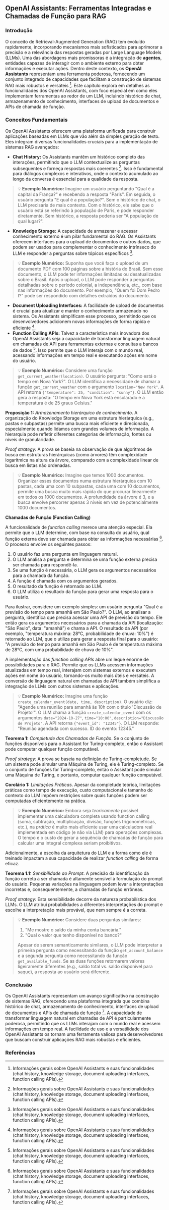 ## OpenAI Assistants: Ferramentas Integradas e Chamadas de Função para RAG

### Introdução

O conceito de Retrieval-Augmented Generation (RAG) tem evoluído rapidamente, incorporando mecanismos mais sofisticados para aprimorar a precisão e a relevância das respostas geradas por Large Language Models (LLMs). Uma das abordagens mais promissoras é a integração de **agentes**, entidades capazes de interagir com o ambiente externo para obter informações e executar ações. Dentro deste contexto, os **OpenAI Assistants** representam uma ferramenta poderosa, fornecendo um conjunto integrado de capacidades que facilitam a construção de sistemas RAG mais robustos e versáteis [^2]. Este capítulo explora em detalhes as funcionalidades dos OpenAI Assistants, com foco especial em como eles implementam ferramentas ao redor de um LLM, incluindo histórico de chat, armazenamento de conhecimento, interfaces de upload de documentos e APIs de chamada de função.

### Conceitos Fundamentais

Os OpenAI Assistants oferecem uma plataforma unificada para construir aplicações baseadas em LLMs que vão além da simples geração de texto. Eles integram diversas funcionalidades cruciais para a implementação de sistemas RAG avançados:

*   **Chat History:** Os Assistants mantêm um histórico completo das interações, permitindo que o LLM contextualize as perguntas subsequentes e forneça respostas mais coerentes [^2]. Isso é fundamental para diálogos complexos e interativos, onde o contexto acumulado ao longo da conversa é essencial para a qualidade da resposta.

> 💡 **Exemplo Numérico:** Imagine um usuário perguntando "Qual é a capital da França?" e recebendo a resposta "Paris". Em seguida, o usuário pergunta "E qual é a população?". Sem o histórico de chat, o LLM precisaria de mais contexto. Com o histórico, ele sabe que o usuário está se referindo à população de Paris, e pode responder diretamente. Sem histórico, a resposta poderia ser "A população de qual lugar?".

*   **Knowledge Storage:** A capacidade de armazenar e acessar conhecimento externo é um pilar fundamental do RAG. Os Assistants oferecem interfaces para o upload de documentos e outros dados, que podem ser usados para complementar o conhecimento intrínseco do LLM e responder a perguntas sobre tópicos específicos [^2].

> 💡 **Exemplo Numérico:** Suponha que você faça o upload de um documento PDF com 100 páginas sobre a história do Brasil. Sem esse documento, o LLM pode ter informações limitadas ou desatualizadas sobre o Brasil. Após o upload, o LLM pode responder a perguntas detalhadas sobre o período colonial, a independência, etc., com base nas informações do documento. Por exemplo, "Quem foi Dom Pedro I?" pode ser respondido com detalhes extraídos do documento.

*   **Document Uploading Interfaces:** A facilidade de upload de documentos é crucial para atualizar e manter o conhecimento armazenado no sistema. Os Assistants simplificam esse processo, permitindo que os desenvolvedores adicionem novas informações de forma rápida e eficiente [^2].
*   **Function Calling APIs:** Talvez a característica mais inovadora dos OpenAI Assistants seja a capacidade de transformar linguagem natural em chamadas de API para ferramentas externas e consultas a bancos de dados [^2]. Isso permite que o LLM interaja com o mundo real, acessando informações em tempo real e executando ações em nome do usuário.

> 💡 **Exemplo Numérico:** Considere uma função `get_current_weather(location)`. O usuário pergunta: "Como está o tempo em Nova York?". O LLM identifica a necessidade de chamar a função `get_current_weather` com o argumento `location="New York"`. A API retorna `{"temperature": 25, "condition": "sunny"}`. O LLM então gera a resposta: "O tempo em Nova York está ensolarado e a temperatura é de 25 graus Celsius."

**Proposição 1:** *Armazenamento hierárquico de conhecimento*. A organização do Knowledge Storage em uma estrutura hierárquica (e.g., pastas e subpastas) permite uma busca mais eficiente e direcionada, especialmente quando lidamos com grandes volumes de informação. A hierarquia pode refletir diferentes categorias de informação, fontes ou níveis de granularidade.

*Proof strategy:* A prova se baseia na observação de que algoritmos de busca em estruturas hierárquicas (como árvores) têm complexidade logarítmica na altura da árvore, comparado com a complexidade linear de busca em listas não ordenadas.

> 💡 **Exemplo Numérico:** Imagine que temos 1000 documentos. Organizar esses documentos numa estrutura hierárquica com 10 pastas, cada uma com 10 subpastas, cada uma com 10 documentos, permite uma busca muito mais rápida do que procurar linearmente em todos os 1000 documentos. A profundidade da árvore é 3, e a busca envolve percorrer apenas 3 níveis em vez de potencialmente 1000 documentos.

**Chamadas de Função (Function Calling)**

A funcionalidade de *function calling* merece uma atenção especial. Ela permite que o LLM determine, com base na consulta do usuário, qual função externa deve ser chamada para obter as informações necessárias [^2]. O processo envolve os seguintes passos:

1.  O usuário faz uma pergunta em linguagem natural.
2.  O LLM analisa a pergunta e determina se uma função externa precisa ser chamada para respondê-la.
3.  Se uma função é necessária, o LLM gera os argumentos necessários para a chamada da função.
4.  A função é chamada com os argumentos gerados.
5.  O resultado da função é retornado ao LLM.
6.  O LLM utiliza o resultado da função para gerar uma resposta para o usuário.

Para ilustrar, considere um exemplo simples: um usuário pergunta "Qual é a previsão do tempo para amanhã em São Paulo?". O LLM, ao analisar a pergunta, identifica que precisa acessar uma API de previsão do tempo. Ele então gera os argumentos necessários para a chamada da API (localização: "São Paulo", data: "amanhã") e chama a API. O resultado da API (por exemplo, "temperatura máxima: 28°C, probabilidade de chuva: 10%") é retornado ao LLM, que o utiliza para gerar a resposta final para o usuário: "A previsão do tempo para amanhã em São Paulo é de temperatura máxima de 28°C, com uma probabilidade de chuva de 10%".

A implementação das *function calling APIs* abre um leque enorme de possibilidades para o RAG. Permite que os LLMs acessem informações atualizadas em tempo real, interajam com sistemas externos e executem ações em nome do usuário, tornando-os muito mais úteis e versáteis. A conversão de linguagem natural em chamadas de API também simplifica a integração de LLMs com outros sistemas e aplicações.

> 💡 **Exemplo Numérico:** Imagine uma função `create_calendar_event(date, time, description)`. O usuário diz: "Agende uma reunião para amanhã às 10h com o título 'Discussão de Projeto'". O LLM chama a função `create_calendar_event` com os argumentos `date="2024-10-27"`, `time="10:00"`, `description="Discussão de Projeto"`. A API retorna `{"event_id": "12345"}`. O LLM responde: "Reunião agendada com sucesso. ID do evento: 12345."

**Teorema 1:** *Completude das Chamadas de Função*. Se o conjunto de funções disponíveis para o Assistant for Turing-completo, então o Assistant pode computar qualquer função computável.

*Proof strategy:* A prova se baseia na definição de Turing-completude. Se um sistema pode simular uma Máquina de Turing, ele é Turing-completo. Se o conjunto de funções for Turing-completo, então o Assistant pode simular uma Máquina de Turing, e portanto, computar qualquer função computável.

**Corolário 1:** *Limitações Práticas*. Apesar da completude teórica, limitações práticas como tempo de execução, custo computacional e tamanho do contexto do LLM impõem restrições sobre quais funções podem ser computadas eficientemente na prática.

> 💡 **Exemplo Numérico:** Embora seja *teoricamente* possível implementar uma calculadora completa usando function calling (soma, subtração, multiplicação, divisão, funções trigonométricas, etc.), na *prática* é muito mais eficiente usar uma calculadora real implementada em código (e não via LLM) para operações complexas. O tempo e o custo de gerar a sequência de chamadas de função para calcular uma integral complexa seriam proibitivos.

Adicionalmente, a escolha da arquitetura do LLM e a forma como ele é treinado impactam a sua capacidade de realizar *function calling* de forma eficaz.

**Teorema 1.1:** *Sensibilidade ao Prompt*. A precisão da identificação da função correta a ser chamada é altamente sensível à formulação do prompt do usuário. Pequenas variações na linguagem podem levar a interpretações incorretas e, consequentemente, a chamadas de função errôneas.

*Proof strategy:* Esta sensibilidade decorre da natureza probabilística dos LLMs. O LLM atribui probabilidades a diferentes interpretações do prompt e escolhe a interpretação mais provável, que nem sempre é a correta.

> 💡 **Exemplo Numérico:** Considere duas perguntas similares:
> 1. "Me mostre o saldo da minha conta bancária."
> 2. "Qual o valor que tenho disponível no banco?"
>
> Apesar de serem semanticamente similares, o LLM pode interpretar a primeira pergunta como necessitando da função `get_account_balance` e a segunda pergunta como necessitando da função `get_available_funds`. Se as duas funções retornarem valores ligeiramente diferentes (e.g., saldo total vs. saldo disponível para saque), a resposta ao usuário será diferente.

### Conclusão

Os OpenAI Assistants representam um avanço significativo na construção de sistemas RAG, oferecendo uma plataforma integrada que combina histórico de chat, armazenamento de conhecimento, interfaces de upload de documentos e APIs de chamada de função [^2]. A capacidade de transformar linguagem natural em chamadas de API é particularmente poderosa, permitindo que os LLMs interajam com o mundo real e acessem informações em tempo real. A facilidade de uso e a versatilidade dos OpenAI Assistants os tornam uma ferramenta valiosa para desenvolvedores que buscam construir aplicações RAG mais robustas e eficientes.

### Referências

[^2]: Informações gerais sobre OpenAI Assistants e suas funcionalidades (chat history, knowledge storage, document uploading interfaces, function calling APIs).
<!-- END -->